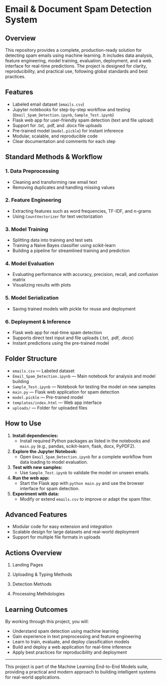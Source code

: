 
# Email & Document Spam Detection System

## Overview

This repository provides a complete, production-ready solution for detecting spam emails using machine learning. It includes data analysis, feature engineering, model training, evaluation, deployment, and a web interface for real-time predictions. The project is designed for clarity, reproducibility, and practical use, following global standards and best practices.

## Features

- Labeled email dataset (`emails.csv`)
- Jupyter notebooks for step-by-step workflow and testing (`Email_Spam_Detection.ipynb`, `Sample_Test.ipynb`)
- Flask web app for user-friendly spam detection (text and file upload)
- Support for .txt, .pdf, and .docx file uploads
- Pre-trained model (`model.pickle`) for instant inference
- Modular, scalable, and reproducible code
- Clear documentation and comments for each step

## Standard Methods & Workflow

### 1. Data Preprocessing
- Cleaning and transforming raw email text
- Removing duplicates and handling missing values

### 2. Feature Engineering
- Extracting features such as word frequencies, TF-IDF, and n-grams
- Using `CountVectorizer` for text vectorization

### 3. Model Training
- Splitting data into training and test sets
- Training a Naive Bayes classifier using scikit-learn
- Building a pipeline for streamlined training and prediction

### 4. Model Evaluation
- Evaluating performance with accuracy, precision, recall, and confusion matrix
- Visualizing results with plots

### 5. Model Serialization
- Saving trained models with pickle for reuse and deployment

### 6. Deployment & Inference
- Flask web app for real-time spam detection
- Supports direct text input and file uploads (.txt, .pdf, .docx)
- Instant predictions using the pre-trained model

## Folder Structure

- `emails.csv` — Labeled dataset
- `Email_Spam_Detection.ipynb` — Main notebook for analysis and model building
- `Sample_Test.ipynb` — Notebook for testing the model on new samples
- `main.py` — Flask web application for spam detection
- `model.pickle` — Pre-trained model
- `templates/index.html` — Web app interface
- `uploads/` — Folder for uploaded files

## How to Use

1. **Install dependencies:**
	- Install required Python packages as listed in the notebooks and `main.py` (e.g., pandas, scikit-learn, flask, docx, PyPDF2).
2. **Explore the Jupyter Notebook:**
	- Open `Email_Spam_Detection.ipynb` for a complete workflow from data loading to model evaluation.
3. **Test with new samples:**
	- Use `Sample_Test.ipynb` to validate the model on unseen emails.
4. **Run the web app:**
	- Start the Flask app with `python main.py` and use the browser interface for spam detection.
5. **Experiment with data:**
	- Modify or extend `emails.csv` to improve or adapt the spam filter.

## Advanced Features

- Modular code for easy extension and integration
- Scalable design for large datasets and real-world deployment
- Support for multiple file formats in uploads

## Actions Overview

01. Landing Pages

02. Uploading & Typing Methods

03. Detection Methods

04. Processing Methdologies

## Learning Outcomes

By working through this project, you will:
- Understand spam detection using machine learning
- Gain experience in text preprocessing and feature engineering
- Learn to train, evaluate, and deploy classification models
- Build and deploy a web application for real-time inference
- Apply best practices for reproducibility and deployment

---

This project is part of the Machine Learning End-to-End Models suite, providing a practical and modern approach to building intelligent systems for real-world applications.
